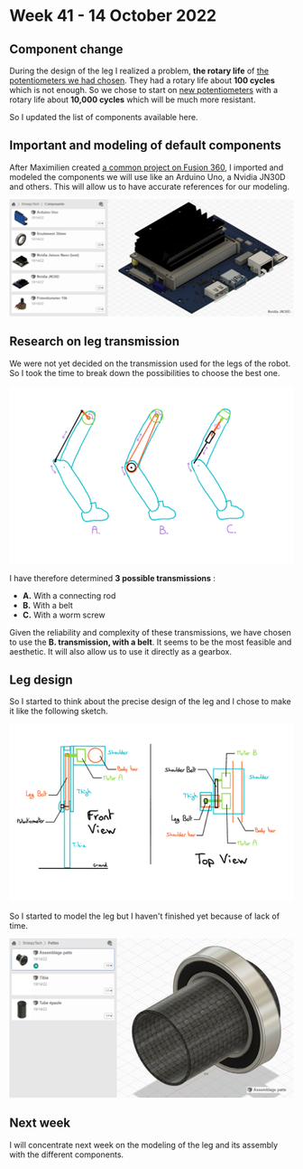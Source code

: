 # Week 41 - 14 October 2022

## **Component change**

During the design of the leg I realized a problem, **the rotary life** of [the potentiometers we had chosen](https://fr.aliexpress.com/item/32996236826.html?spm=a2g0o.detail.1000060.3.2dfd75067cm24G&gps-id=pcDetailBottomMoreThisSeller&scm=1007.13339.291025.0&scm_id=1007.13339.291025.0&scm-url=1007.13339.291025.0&pvid=aa5bbdd6-37f4-4697-8922-a5d47906774f&_t=gps-i). They had a rotary life about **100 cycles** which is not enough. So we chose to start on [new potentiometers](https://fr.aliexpress.com/item/1005002766893077.html?spm=a2g0o.detail.1000014.28.6d93d6c1fPOoi0&gps-id=pcDetailBottomMoreOtherSeller&scm=1007.40050.281175.0&scm_id=1007.40050.281175.0&scm-url=1007.40050.281175.0&pvid=c4eb49e9-017c-42e1-bc5a-36d0b91caa96&_t=gps-id:pcDetailBottomMoreOtherSeller,scm-url:1007.40050.281175.0,pvid:c4eb49e9-017c-42e1-bc5a-36d0b91caa96,tpp_buckets:668%232846%238116%232002&pdp_ext_f=%7B%22sku_id%22%3A%2212000022084500624%22%2C%22sceneId%22%3A%2230050%22%7D&pdp_npi=2%40dis%21EUR%210.42%210.37%21%21%21%21%21%402101f6b416658300092574280e1af7%2112000022084500624%21rec) with a rotary life about **10,000 cycles** which will be much more resistant.

So I updated the list of components available here.

## **Important and modeling of default components**

After Maximilien created [a common project on Fusion 360](https://myetu3651.autodesk360.com/g/projects/20221014567544581/data/dXJuOmFkc2sud2lwcHJvZDpmcy5mb2xkZXI6Y28uNXprUVZwQ0VTM3VlQ1hmSjdNN09nQQ), I imported and modeled the components we will use like an Arduino Uno, a Nvidia JN30D and others. This will allow us to have accurate references for our modeling.

![Default components](/doc/Rapports/assets/Ronan/Default_components.png "Default components")

## **Research on leg transmission**

We were not yet decided on the transmission used for the legs of the robot. So I took the time to break down the possibilities to choose the best one.

![Transmission ideas](/doc/Rapports/assets/Ronan/Plan_idees_transmissions_pattes.png "Transmission ideas")

I have therefore determined **3 possible transmissions** :

- **A.** With a connecting rod
- **B.** With a belt
- **C.** With a worm screw

Given the reliability and complexity of these transmissions, we have chosen to use the **B. transmission, with a belt**. It seems to be the most feasible and aesthetic. It will also allow us to use it directly as a gearbox.


## **Leg design**

So I started to think about the precise design of the leg and I chose to make it like the following sketch.

![Leg design](/doc/Rapports/assets/Ronan/Plan_leg_idees.png "Led design")

So I started to model the leg but I haven't finished yet because of lack of time.

![Leg modeling](/doc/Rapports/assets/Ronan/Leg_modeling.png "Leg modeling")

## **Next week**

I will concentrate next week on the modeling of the leg and its assembly with the different components.